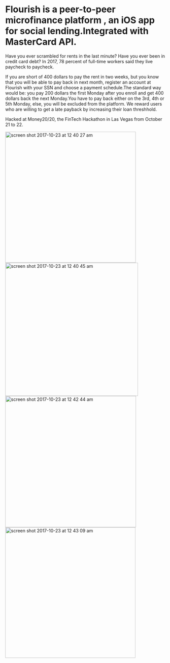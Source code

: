 # Flourish is a peer-to-peer microfinance platform , an iOS app for social lending.Integrated with MasterCard API.
Have you ever scrambled for rents in the last minute? Have you ever been in credit card debt? In 2017, 78 percent of full-time workers said they live paycheck to paycheck. 

If you are short of 400 dollars to pay the rent in two weeks, but you know that you will be able to pay back in next month, register an account at Flourish with your SSN and choose a payment schedule.The standard way would be: you pay 200 dollars the first Monday after you enroll and get 400 dollars back the next Monday.You have to pay back either on the 3rd, 4th or 5th Monday, else, you will be excluded from the platform. We reward users who are willing to get a late payback by increasing their loan threshhold.
 
 Hacked at Money20/20, the FinTech Hackathon in Las Vegas from October 21 to 22.

<img width="411" alt="screen shot 2017-10-23 at 12 40 27 am" src="https://user-images.githubusercontent.com/18589970/31877439-5981fa8a-b78b-11e7-90bb-af6a8e5c5083.png">
<img width="418" alt="screen shot 2017-10-23 at 12 40 45 am" src="https://user-images.githubusercontent.com/18589970/31877443-5dd033a4-b78b-11e7-9066-a945c24b8204.png">
<img width="412" alt="screen shot 2017-10-23 at 12 42 44 am" src="https://user-images.githubusercontent.com/18589970/31877448-61ffd92a-b78b-11e7-879d-6c988d05191c.png">
<img width="410" alt="screen shot 2017-10-23 at 12 43 09 am" src="https://user-images.githubusercontent.com/18589970/31877451-64809c2a-b78b-11e7-9639-bd34f937a0ec.png">
